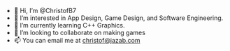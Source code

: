- 👋 Hi, I’m @ChristofB7
- 👀 I’m interested in App Design, Game Design, and Software Engineering.
- 🌱 I’m currently learning C++ Graphics.
- 💞️ I’m looking to collaborate on making games
- 📫 You can email me at christof@jazab.com
